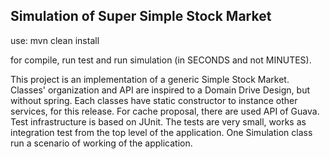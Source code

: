 ## Simulation of Super Simple Stock Market

use:
	mvn clean install

for compile, run test and run simulation (in SECONDS and not MINUTES).

This project is an implementation of a generic Simple Stock Market.
Classes' organization and API are inspired to a Domain Drive Design, but without spring. Each classes have static constructor to instance other services, for this release.
For cache proposal, there are used API of Guava.
Test infrastructure is based on JUnit. The tests are very small, works as integration test from the top level of the application.
One Simulation class run a scenario of working of the application.
